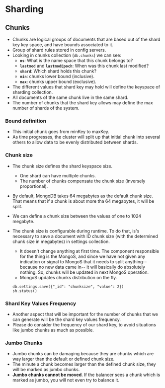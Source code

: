 # Sharding

## Chunks

- Chunks are logical groups of documents that are based out of the shard key key space, and have bounds associated to it.
- Group of shard rules stored in config servers.
- Looking in chunks collection (`db.chunks`) we can see:
  - **`ns`**: What is the name space that this chunk belongs to?
  - **`lastmod`** and **`lastmodEpoch`**: When was this chunk last modified?
  - **`shard`**: Which shard holds this chunk?
  - **`min`**: chunks lower bound (inclusive).
  - **`max`**: chunks upper bound (exclusive).
- The different values that shard key may hold will define the keyspace of sharding collection.
- All documents of the same chunk live in the same shard.
- The number of chunks that the shard key allows may define the max number of shards of the system.

### Bound definition

- This initial chunk goes from minKey to maxKey.
- As time progresses, the cluster will split up that initial chunk into several others to allow data to be evenly distributed between shards.

### Chunk size

- The chunk size defines the shard keyspace size.
  - One shard can have multiple chunks.
  - The number of chunks compensate the chunk size (inversely proportional).
- By default, MongoDB takes 64 megabytes as the default chunk size. That means that if a chunk is about more tha 64 megabytes, it will be split.
- We can define a chunk size between the values of one to 1024 megabyte.
- The chunk size is configurable during runtime. To do that, is's necessary to save a document with ID chunk size (with the determined chunk size in megabytes) in settings collection.
  - It doesn't change anything at first time. The component responsible for the thing is the MongoS, and since we have not given any indication or signal to MongoS that it needs to split anything-- because no new data came in-- it will basically do absolutely nothing. So, chunks will be updated in next MongoS operation.
  - MongoS updates chunks distribution on the fly.

  ```mongoshell
  db.settings.save({"_id": "chunksize", "value": 2})
  sh.status()
  ```

### Shard Key Values Frequency

- Another aspect that will be important for the number of chunks that we can generate will be the shard key values frequency.
- Please do consider the frequency of our shard key, to avoid situations like jumbo chunks as much as possible.

### Jumbo Chunks

- Jumbo chunks can be damaging because they are chunks which are way larger than the default or defined chunk size.
- The minute a chunk becomes larger than the defined chunk size, they will be marked as jumbo chunks.
- **Jumbo chunks cannot be moved**. If the balancer sees a chunk which is marked as jumbo, you will not even try to balance it.
